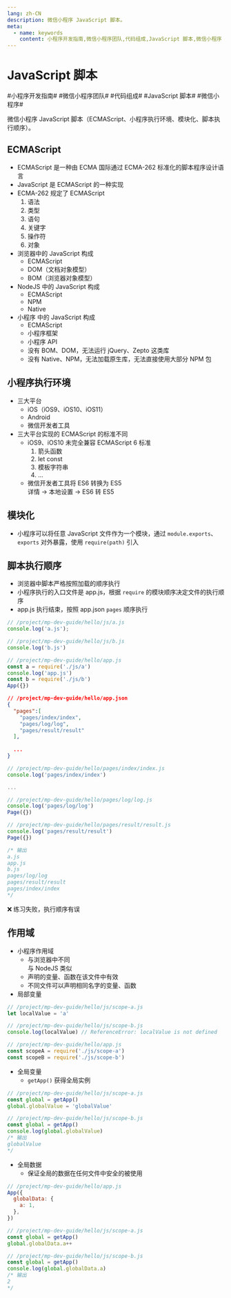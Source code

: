 ```yaml
---
lang: zh-CN
description: 微信小程序 JavaScript 脚本。
meta:
  - name: keywords
    content: 小程序开发指南,微信小程序团队,代码组成,JavaScript 脚本,微信小程序
---
```


# JavaScript 脚本

\#小程序开发指南#
\#微信小程序团队#
\#代码组成#
\#JavaScript 脚本#
\#微信小程序#

微信小程序 JavaScript 脚本（ECMAScript、小程序执行环境、模块化、脚本执行顺序）。

## ECMAScript

* ECMAScript 是一种由 ECMA 国际通过 ECMA-262 标准化的脚本程序设计语言
* JavaScript 是 ECMAScript 的一种实现
* ECMA-262 规定了 ECMAScript
    1. 语法
    1. 类型
    1. 语句
    1. 关键字
    1. 操作符
    1. 对象
* 浏览器中的 JavaScript 构成
  * ECMAScript
  * DOM（文档对象模型）
  * BOM（浏览器对象模型）
* NodeJS 中的 JavaScript 构成
  * ECMAScript
  * NPM
  * Native
* 小程序 中的 JavaScript 构成
  * ECMAScript
  * 小程序框架
  * 小程序 API
  * 没有 BOM、DOM，无法运行 jQuery、Zepto 这类库
  * 没有 Native、NPM，无法加载原生库，无法直接使用大部分 NPM 包

## 小程序执行环境

* 三大平台
  * iOS（iOS9、iOS10、iOS11）
  * Android
  * 微信开发者工具
* 三大平台实现的 ECMAScript 的标准不同
  * iOS9、iOS10 未完全兼容 ECMAScript 6 标准
    1. 箭头函数
    2. let const
    3. 模板字符串
    4. ...
  * 微信开发者工具将 ES6 转换为 ES5  
    详情 -> 本地设置 -> ES6 转 ES5

## 模块化

* 小程序可以将任意 JavaScript 文件作为一个模块，通过 `module.exports`、`exports` 对外暴露，使用 `require(path)` 引入

## 脚本执行顺序

* 浏览器中脚本严格按照加载的顺序执行
* 小程序执行的入口文件是 app.js，根据 `require` 的模块顺序决定文件的执行顺序  
* app.js 执行结束，按照 app.json `pages` 顺序执行

```js
// /project/mp-dev-guide/hello/js/a.js
console.log('a.js');
```

```js
// /project/mp-dev-guide/hello/js/b.js
console.log('b.js')
```

```js
// /project/mp-dev-guide/hello/app.js
const a = require('./js/a')
console.log('app.js')
const b = require('./js/b')
App({})
```

```json
// /project/mp-dev-guide/hello/app.json
{
  "pages":[
    "pages/index/index",
    "pages/log/log",
    "pages/result/result"
  ],
  
  ...
}
```

```js
// /project/mp-dev-guide/hello/pages/index/index.js
console.log('pages/index/index')

...
```

```js
// /project/mp-dev-guide/hello/pages/log/log.js
console.log('pages/log/log')
Page({})
```

```js
// /project/mp-dev-guide/hello/pages/result/result.js
console.log('pages/result/result')
Page({})
```

```js
/* 输出
a.js
app.js
b.js
pages/log/log
pages/result/result
pages/index/index
*/
```

:x: 练习失败，执行顺序有误

## 作用域

* 小程序作用域
  * 与浏览器中不同  
    与 NodeJS 类似
  * 声明的变量、函数在该文件中有效  
  * 不同文件可以声明相同名字的变量、函数
* 局部变量

```js
// /project/mp-dev-guide/hello/js/scope-a.js
let localValue = 'a'
```

```js
// /project/mp-dev-guide/hello/js/scope-b.js
console.log(localValue) // ReferenceError: localValue is not defined
```

```js
// /project/mp-dev-guide/hello/app.js
const scopeA = require('./js/scope-a')
const scopeB = require('./js/scope-b')
```

* 全局变量
  * `getApp()` 获得全局实例

```js
// /project/mp-dev-guide/hello/js/scope-a.js
const global = getApp()
global.globalValue = 'globalValue'
```

```js
// /project/mp-dev-guide/hello/js/scope-b.js
const global = getApp()
console.log(global.globalValue)
/* 输出
globalValue
*/
```

* 全局数据
  * 保证全局的数据在任何文件中安全的被使用

```js
// /project/mp-dev-guide/hello/app.js
App({
  globalData: {
    a: 1,
  },
})
```

```js
// /project/mp-dev-guide/hello/js/scope-a.js
const global = getApp()
global.globalData.a++
```

```js
// /project/mp-dev-guide/hello/js/scope-b.js
const global = getApp()
console.log(global.globalData.a)
/* 输出
2
*/
```